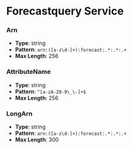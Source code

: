 # Forecastquery Service

### Arn
- **Type**: string
- **Pattern**: `arn:([a-z\d-]+):forecast:.*:.*:.+`
- **Max Length**: 256

### AttributeName
- **Type**: string
- **Pattern**: `^[a-zA-Z0-9\_\-]+$`
- **Max Length**: 256

### LongArn
- **Type**: string
- **Pattern**: `arn:([a-z\d-]+):forecast:.*:.*:.+`
- **Max Length**: 300

